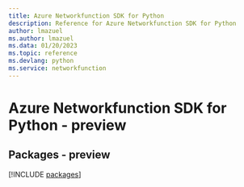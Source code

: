 ```yaml
---
title: Azure Networkfunction SDK for Python
description: Reference for Azure Networkfunction SDK for Python
author: lmazuel
ms.author: lmazuel
ms.data: 01/20/2023
ms.topic: reference
ms.devlang: python
ms.service: networkfunction
---
```

# Azure Networkfunction SDK for Python - preview
## Packages - preview
[!INCLUDE [packages](networkfunction-index.md)]